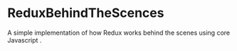 # ReduxBehindTheScences
A simple implementation of how Redux works behind the scenes using core Javascript . 
